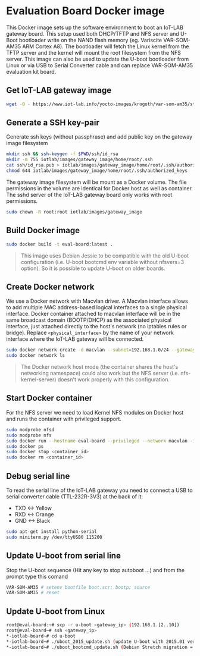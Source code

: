 # Evaluation Board Docker image

This Docker image sets up the software environment to boot an IoT-LAB gateway board. This setup used both DHCP/TFTP and NFS server and U-Boot bootloader write on the NAND flash memory (eg. Variscite VAR-SOM-AM35 ARM Cortex A8). The bootloader will fetch the Linux kernel from the TFTP server and the kernel will mount the root filesystem from the NFS server. This image can also be used to update the U-boot bootloader from Linux or via USB to Serial Converter cable and can replace VAR-SOM-AM35 evaluation kit board.

## Get IoT-LAB gateway image

``` bash
wget -O - https://www.iot-lab.info/yocto-images/krogoth/var-som-am35/stable/latest/iotlab-image-gateway-var-som-am35.tar.gz | tar -xzf - -C iotlab/images/gateway_image
```

## Generate a SSH key-pair

Generate ssh keys (without passphrase) and add public key on the gateway image filesystem

``` bash
mkdir ssh && ssh-keygen -f $PWD/ssh/id_rsa
mkdir -m 755 iotlab/images/gateway_image/home/root/.ssh
cat ssh/id_rsa.pub > iotlab/images/gateway_image/home/root/.ssh/authorized_keys
chmod 644 iotlab/images/gateway_image/home/root/.ssh/authorized_keys
```

The gateway image filesystem will be mount as a Docker volume. The file permissions in the volume are identical for Docker host as well as container. The sshd server of the IoT-LAB gateway board only works with root permissions. 

``` bash 
sudo chown -R root:root iotlab/images/gateway_image
```

## Build Docker image

``` bash
sudo docker build -t eval-board:latest .
```

> This image uses Debian Jessie to be compatible with the old U-boot configuration (i.e. U-boot bootcmd env variable without nfsvers=3 option). So it is possible to update U-boot on older boards.

## Create Docker network 

We use a Docker network with Macvlan driver. A Macvlan interface allows to add multiple MAC address-based logical interfaces to a single physical interface. Docker container attached to macvlan interface will be in the same broadcast domain (BOOTP/DHCP) as the associated physical interface, just attached directly to the host's network (no iptables rules or bridge). Replace `<physical_interface>` by the name of your network interface where the IoT-LAB gateway will be connected.

``` bash
sudo docker network create -d macvlan --subnet=192.168.1.0/24 --gateway=192.168.1.254 -o parent=<physical_interface> macvlan
sudo docker network ls
```

> The Docker network host mode (the container shares the host's networking namespace) could also work but the NFS server (i.e. nfs-kernel-server) doesn't work properly with this configuration.


## Start Docker container

For the NFS server we need to load Kernel NFS modules on Docker host and runs the container with privileged support.

``` bash
sudo modprobe nfsd
sudo modprobe nfs
sudo docker run --hostname eval-board --privileged --network macvlan -it -v $PWD/iotlab:/iotlab -v $PWD/tftp:/var/iot-lab/tftp eval-board bash
sudo docker ps
sudo docker stop <container_id>
sudo docker rm <container_id> 
```

## Debug serial line

To read the serial line of the IoT-LAB gateway you need to connect a USB to serial converter cable (TTL-232R-3V3) at the back of it:

* TXD <-> Yellow
* RXD <-> Orange
* GND <-> Black

``` bash
sudo apt-get install python-serial
sudo miniterm.py /dev/ttyUSB0 115200
```

## Update U-boot from serial line

Stop the U-boot sequence (Hit any key to stop autoboot ...) and from the prompt type this comand

``` bash
VAR-SOM-AM35 # setenv bootfile boot.scr; bootp; source
VAR-SOM-AM35 # reset
```

## Update U-boot from Linux

``` bash
root@eval-board:~# scp -r u-boot <gateway_ip> (192.168.1.[2..10])
root@eval-board~# ssh <gateway_ip>
*-iotlab-board~# cd u-boot
*-iotlab-board~# ./uboot_2015_update.sh (update U-boot with 2015.01 version)
*-iotlab-board~# ./uboot_bootcmd_update.sh (Debian Stretch migration = update U-boot bootcmd env variable with nfsvers=3)
```
